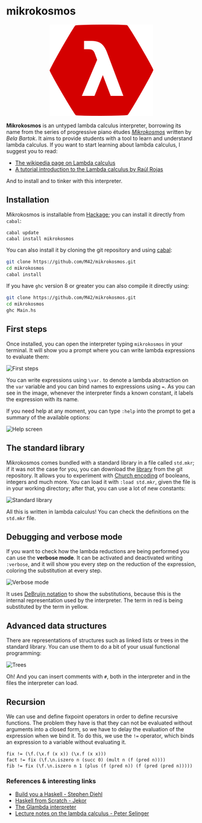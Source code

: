 # mikrokosmos

<p align="center">
  <img src ="https://raw.githubusercontent.com/M42/mikrokosmos/master/docs/icon.svg.png" />
</p>

**Mikrokosmos** is an untyped lambda calculus interpreter, borrowing its name from the series of
progressive piano études *[Mikrokosmos](https://www.youtube.com/watch?v=VEsMk3DAzWM)* written by *Bela Bartok*. 
It aims to provide students with a tool to learn and understand lambda calculus.
If you want to start learning about lambda calculus, I suggest you to read:

 * [The wikipedia page on Lambda calculus](https://en.wikipedia.org/wiki/Lambda_calculus#Informal_description)
 * [A tutorial introduction to the Lambda calculus by Raúl Rojas](www.inf.fu-berlin.de/lehre/WS03/alpi/lambda.pdf)

And to install and to tinker with this interpreter.

## Installation

Mikrokosmos is installable from [Hackage](http://hackage.haskell.org/); you can install it directly from `cabal`: 
```
cabal update
cabal install mikrokosmos
```

You can also install it by cloning the git repository and using [cabal](https://www.haskell.org/cabal/):

``` bash
git clone https://github.com/M42/mikrokosmos.git
cd mikrokosmos
cabal install
```

If you have `ghc` version 8 or greater you can also compile it directly using:

``` bash
git clone https://github.com/M42/mikrokosmos.git
cd mikrokosmos
ghc Main.hs
```

## First steps

Once installed, you can open the interpreter typing `mikrokosmos` in your terminal. It will show you a prompt where
you can write lambda expressions to evaluate them:

![First steps](https://cloud.githubusercontent.com/assets/5337877/18649151/337c6782-7ebe-11e6-9701-495c2cb40675.gif)

You can write expressions using `\var.` to denote a lambda abstraction on the `var` variable and
you can bind names to expressions using `=`. As you can see in the image, whenever the interpreter finds a known constant, it labels the expression with its name.

If you need help at any moment, you can type `:help` into the prompt to get a summary of the available options:

![Help screen](https://cloud.githubusercontent.com/assets/5337877/18882511/bfc84c34-84df-11e6-8215-870b29e49b8f.gif)

## The standard library

Mikrokosmos comes bundled with a standard library in a file called `std.mkr`; if it was not the case for you, you can download the [library](https://raw.githubusercontent.com/M42/mikrokosmos/master/std.mkr) from the git repository. It allows you to experiment with [Church encoding](https://en.wikipedia.org/wiki/Church_encoding) of booleans,
integers and much more. You can load it with `:load std.mkr`, given the file is in your working directory; after that, you can use a lot of new constants:

![Standard library](https://cloud.githubusercontent.com/assets/5337877/18663278/1a6374e2-7f1e-11e6-99b5-279de7428a10.gif)

All this is written in lambda calculus! You can check the definitions on the `std.mkr` file.

## Debugging and verbose mode

If you want to check how the lambda reductions are being performed you can use the **verbose mode**.
It can be activated and deactivated writing `:verbose`, and it will show you every step on the reduction of
the expression, coloring the substitution at every step.

![Verbose mode](https://cloud.githubusercontent.com/assets/5337877/18882803/060a2dec-84e1-11e6-9dfa-9c08957b559e.gif)

It uses [DeBruijn notation](https://en.wikipedia.org/wiki/De_Bruijn_notation) to show the substitutions, because this is the internal representation used by the interpreter. The term in red is being substituted by the term in yellow. 

## Advanced data structures

There are representations of structures such as linked lists or trees in the standard library. 
You can use them to do a bit of your usual functional programming:

![Trees](https://cloud.githubusercontent.com/assets/5337877/18883269/d7c3d616-84e2-11e6-9fc9-aa6e3df606f9.gif)

Oh! And you can insert comments with `#`, both in the interpreter and in the files the interpreter can load.

## Recursion

We can use and define fixpoint operators in order to define recursive functions. The problem they have is that they can not be evaluated without arguments into a closed form, so we have to delay the evaluation of the expression when we bind
it. To do this, we use the `!=` operator, which binds an expression to a variable without evaluating it.

``` text
fix != (\f.(\x.f (x x)) (\x.f (x x)))
fact != fix (\f.\n.iszero n (succ 0) (mult n (f (pred n))))
fib != fix (\f.\n.iszero n 1 (plus (f (pred n)) (f (pred (pred n)))))
```

### References & interesting links
* [Build you a Haskell - Stephen Diehl](http://dev.stephendiehl.com/fun/003_lambda_calculus.html)  
* [Haskell from Scratch - Jekor](https://www.youtube.com/playlist?list=PLxj9UAX4Em-Ij4TKwKvo-SLp-Zbv-hB4B)   
* [The Glambda interpreter](https://github.com/goldfirere/glambda)  
* [Lecture notes on the lambda calculus - Peter Selinger](http://www.mscs.dal.ca/~selinger/papers/lambdanotes.pdf)
